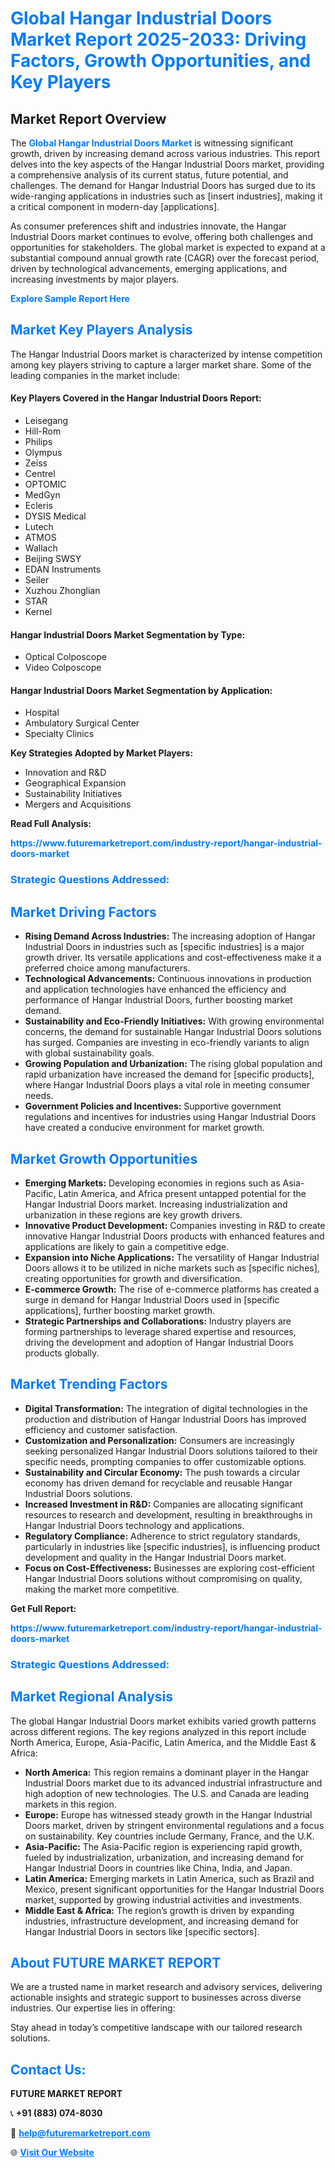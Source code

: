 <h1 style="color: #007BFF;">Global Hangar Industrial Doors Market Report 2025-2033: Driving Factors, Growth Opportunities, and Key Players</h1>

<section id="overview">
<h2>Market Report Overview</h2>
<p>The <a href="https://www.futuremarketreport.com/industry-report/hangar-industrial-doors-market" style="color: #007BFF; text-decoration: none;"><strong>Global Hangar Industrial Doors Market</strong></a> is witnessing significant growth, driven by increasing demand across various industries. This report delves into the key aspects of the Hangar Industrial Doors market, providing a comprehensive analysis of its current status, future potential, and challenges. The demand for Hangar Industrial Doors has surged due to its wide-ranging applications in industries such as [insert industries], making it a critical component in modern-day [applications].</p>
<p>As consumer preferences shift and industries innovate, the Hangar Industrial Doors market continues to evolve, offering both challenges and opportunities for stakeholders. The global market is expected to expand at a substantial compound annual growth rate (CAGR) over the forecast period, driven by technological advancements, emerging applications, and increasing investments by major players.</p>
</section>

<section id="overview">
<p><a href="https://www.futuremarketreport.com/request-sample/reportId=33549" style="color: #007BFF; text-decoration: none;"><strong>Explore Sample Report Here</strong></a></p>
</section>

<section id="key-players">
<h2 style="color: #007BFF;">Market Key Players Analysis</h2>
<p>The Hangar Industrial Doors market is characterized by intense competition among key players striving to capture a larger market share. Some of the leading companies in the market include:</p>
<h4>Key Players Covered in the Hangar Industrial Doors Report:</h4>
<ul><li>Leisegang</li><li>Hill-Rom</li><li>Philips</li><li>Olympus</li><li>Zeiss</li><li>Centrel</li><li>OPTOMIC</li><li>MedGyn</li><li>Ecleris</li><li>DYSIS Medical</li><li>Lutech</li><li>ATMOS</li><li>Wallach</li><li>Beijing SWSY</li><li>EDAN Instruments</li><li>Seiler</li><li>Xuzhou Zhonglian</li><li>STAR</li><li>Kernel</li></ul>
<h4>Hangar Industrial Doors Market Segmentation by Type:</h4>
<ul><li>Optical Colposcope</li><li>Video Colposcope</li></ul>

<h4>Hangar Industrial Doors Market Segmentation by Application:</h4>
<ul><li>Hospital</li><li>Ambulatory Surgical Center</li><li>Specialty Clinics</li></ul>
<p><strong>Key Strategies Adopted by Market Players:</strong></p>
<ul>
<li>Innovation and R&D</li>
<li>Geographical Expansion</li>
<li>Sustainability Initiatives</li>
<li>Mergers and Acquisitions</li>
</ul>
</section>

<section>
<p><strong>Read Full Analysis: </strong></p><a href="https://www.futuremarketreport.com/industry-report/hangar-industrial-doors-market" style="color: #007BFF; text-decoration: none;"><strong>https://www.futuremarketreport.com/industry-report/hangar-industrial-doors-market</strong></a>
<h3 style="color: #007BFF;">Strategic Questions Addressed:</h3>
</section>

<section id="driving-factors">
<h2 style="color: #007BFF;">Market Driving Factors</h2>
<ul>
<li><strong>Rising Demand Across Industries:</strong> The increasing adoption of Hangar Industrial Doors in industries such as [specific industries] is a major growth driver. Its versatile applications and cost-effectiveness make it a preferred choice among manufacturers.</li>
<li><strong>Technological Advancements:</strong> Continuous innovations in production and application technologies have enhanced the efficiency and performance of Hangar Industrial Doors, further boosting market demand.</li>
<li><strong>Sustainability and Eco-Friendly Initiatives:</strong> With growing environmental concerns, the demand for sustainable Hangar Industrial Doors solutions has surged. Companies are investing in eco-friendly variants to align with global sustainability goals.</li>
<li><strong>Growing Population and Urbanization:</strong> The rising global population and rapid urbanization have increased the demand for [specific products], where Hangar Industrial Doors plays a vital role in meeting consumer needs.</li>
<li><strong>Government Policies and Incentives:</strong> Supportive government regulations and incentives for industries using Hangar Industrial Doors have created a conducive environment for market growth.</li>
</ul>
</section>

<section id="growth-opportunities">
<h2 style="color: #007BFF;">Market Growth Opportunities</h2>
<ul>
<li><strong>Emerging Markets:</strong> Developing economies in regions such as Asia-Pacific, Latin America, and Africa present untapped potential for the Hangar Industrial Doors market. Increasing industrialization and urbanization in these regions are key growth drivers.</li>
<li><strong>Innovative Product Development:</strong> Companies investing in R&D to create innovative Hangar Industrial Doors products with enhanced features and applications are likely to gain a competitive edge.</li>
<li><strong>Expansion into Niche Applications:</strong> The versatility of Hangar Industrial Doors allows it to be utilized in niche markets such as [specific niches], creating opportunities for growth and diversification.</li>
<li><strong>E-commerce Growth:</strong> The rise of e-commerce platforms has created a surge in demand for Hangar Industrial Doors used in [specific applications], further boosting market growth.</li>
<li><strong>Strategic Partnerships and Collaborations:</strong> Industry players are forming partnerships to leverage shared expertise and resources, driving the development and adoption of Hangar Industrial Doors products globally.</li>
</ul>
</section>

<section id="trending-factors">
<h2 style="color: #007BFF;">Market Trending Factors</h2>
<ul>
<li><strong>Digital Transformation:</strong> The integration of digital technologies in the production and distribution of Hangar Industrial Doors has improved efficiency and customer satisfaction.</li>
<li><strong>Customization and Personalization:</strong> Consumers are increasingly seeking personalized Hangar Industrial Doors solutions tailored to their specific needs, prompting companies to offer customizable options.</li>
<li><strong>Sustainability and Circular Economy:</strong> The push towards a circular economy has driven demand for recyclable and reusable Hangar Industrial Doors solutions.</li>
<li><strong>Increased Investment in R&D:</strong> Companies are allocating significant resources to research and development, resulting in breakthroughs in Hangar Industrial Doors technology and applications.</li>
<li><strong>Regulatory Compliance:</strong> Adherence to strict regulatory standards, particularly in industries like [specific industries], is influencing product development and quality in the Hangar Industrial Doors market.</li>
<li><strong>Focus on Cost-Effectiveness:</strong> Businesses are exploring cost-efficient Hangar Industrial Doors solutions without compromising on quality, making the market more competitive.</li>
</ul>
</section>

<section>
<p><strong>Get Full Report: </strong></p><a href="https://www.futuremarketreport.com/industry-report/hangar-industrial-doors-market" style="color: #007BFF; text-decoration: none;"><strong>https://www.futuremarketreport.com/industry-report/hangar-industrial-doors-market</strong></a>
<h3 style="color: #007BFF;">Strategic Questions Addressed:</h3>
</section>


<section id="regional-analysis">
<h2 style="color: #007BFF;">Market Regional Analysis</h2>
<p>The global Hangar Industrial Doors market exhibits varied growth patterns across different regions. The key regions analyzed in this report include North America, Europe, Asia-Pacific, Latin America, and the Middle East & Africa:</p>
<ul>
<li><strong>North America:</strong> This region remains a dominant player in the Hangar Industrial Doors market due to its advanced industrial infrastructure and high adoption of new technologies. The U.S. and Canada are leading markets in this region.</li>
<li><strong>Europe:</strong> Europe has witnessed steady growth in the Hangar Industrial Doors market, driven by stringent environmental regulations and a focus on sustainability. Key countries include Germany, France, and the U.K.</li>
<li><strong>Asia-Pacific:</strong> The Asia-Pacific region is experiencing rapid growth, fueled by industrialization, urbanization, and increasing demand for Hangar Industrial Doors in countries like China, India, and Japan.</li>
<li><strong>Latin America:</strong> Emerging markets in Latin America, such as Brazil and Mexico, present significant opportunities for the Hangar Industrial Doors market, supported by growing industrial activities and investments.</li>
<li><strong>Middle East & Africa:</strong> The region’s growth is driven by expanding industries, infrastructure development, and increasing demand for Hangar Industrial Doors in sectors like [specific sectors].</li>
</ul>
</section>

<footer>
<h2 style="color: #007BFF;">About FUTURE MARKET REPORT</h2>
<p>We are a trusted name in market research and advisory services, delivering actionable insights and strategic support to businesses across diverse industries. Our expertise lies in offering:</p>

<p>Stay ahead in today’s competitive landscape with our tailored research solutions.</p>

<h2 style="color: #007BFF;">Contact Us:</h2>
<p><strong>FUTURE MARKET REPORT</strong></p>
<p>📞 <strong>+91 (883) 074-8030</strong></p>
<p>📧 <strong><a href="mailto:help@futuremarketreport.com" style="color: #007BFF;">help@futuremarketreport.com</a></strong></p>
<p>🌐 <strong><a href="https://www.futuremarketreport.com/" style="color: #007BFF;">Visit Our Website</a></strong></p>
</footer>